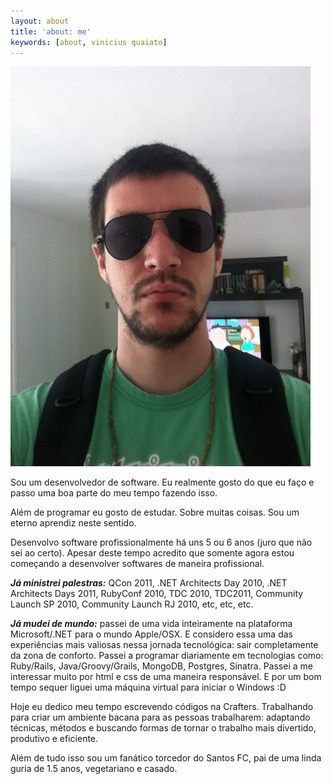 ```yaml
---
layout: about
title: 'about: me'
keywords: [about, vinicius quaiato]
---
```


<img src="/images_posts/vinicius_quaiato.jpg" class="about_me" />

Sou um desenvolvedor de software. Eu realmente gosto do que eu faço e passo uma boa parte do meu tempo fazendo isso.

Além de programar eu gosto de estudar. Sobre muitas coisas. Sou um eterno aprendiz neste sentido.

Desenvolvo software profissionalmente há uns 5 ou 6 anos (juro que não sei ao certo). Apesar deste tempo acredito que somente agora estou começando a desenvolver softwares de maneira profissional.

***Já ministrei palestras:*** QCon 2011, .NET Architects Day 2010, .NET Architects Days 2011, RubyConf 2010, TDC 2010, TDC2011, Community Launch SP 2010, Community Launch RJ 2010, etc, etc, etc.

***Já mudei de mundo:*** passei de uma vida inteiramente na plataforma Microsoft/.NET para o mundo Apple/OSX. E considero essa uma das experiências mais valiosas nessa jornada tecnológica: sair completamente da zona de conforto. 
Passei a programar diariamente em tecnologias como: Ruby/Rails, Java/Groovy/Grails, MongoDB, Postgres, Sinatra. Passei a me interessar muito por html e css de uma maneira responsável. E por um bom tempo sequer liguei uma máquina virtual para iniciar o Windows :D

Hoje eu dedico meu tempo escrevendo códigos na Crafters. Trabalhando para criar um ambiente bacana para as pessoas trabalharem: adaptando técnicas, métodos e buscando formas de tornar o trabalho mais divertido, produtivo e eficiente.

Além de tudo isso sou um fanático torcedor do Santos FC, pai de uma linda guria de 1.5 anos, vegetariano e casado.
